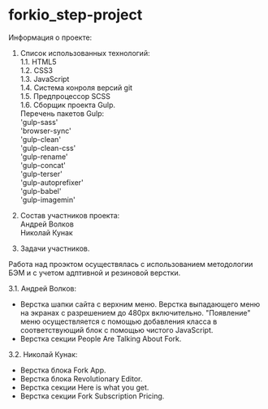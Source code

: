 ﻿# forkio_step-project

Информация о проекте:

1. Список использованных технологий:    
1.1. HTML5    
1.2. CSS3   
1.3. JavaScript     
1.4. Система конроля версий git    
1.5. Предпроцессор SCSS     
1.6. Сборщик проекта Gulp.   
Перечень пакетов Gulp:  
'gulp-sass' 	
'browser-sync'  
'gulp-clean'			
'gulp-clean-css'			
'gulp-rename'			
'gulp-concat'   
'gulp-terser'			
'gulp-autoprefixer'		
'gulp-babel'			
'gulp-imagemin'			

2. Состав участников проекта:   
Андрей Волков   
Николай Кунак

3. Задачи участников.

Работа над проэктом осуществялась с использованием методологии БЭМ и с учетом адптивной и резиновой верстки.
   
3.1. Андрей Волков:
- Верстка шапки сайта с верхним меню. Верстка выпадающего меню на экранах с разрешением до 480рх включительно. "Появление" меню осуществляется с помощью добавления класса в соответствующий блок с помощью чистого JavaScript.
- Верстка секции People Are Talking About Fork.

3.2. Николай Кунак:
- Верстка блока Fork App.
- Верстка блока Revolutionary Editor. 
- Верстка секции Here is what you get. 
- Верстка секции Fork Subscription Pricing.
